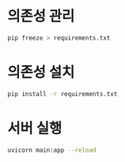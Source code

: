 # 의존성 관리

```bash
pip freeze > requirements.txt
```

# 의존성 설치

```bash
pip install -r requirements.txt
```

# 서버 실행

```bash
uvicorn main:app --reload
```
